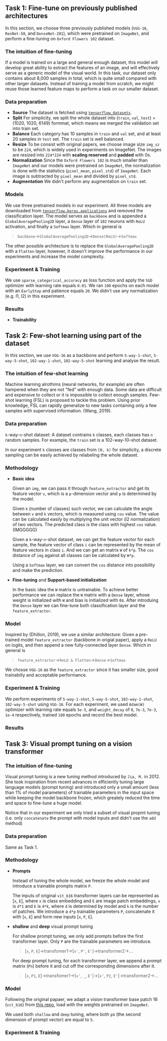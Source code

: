 ## Task 1: Fine-tune on ​​previously published architectures
In this section, we choose three previously published models (`VGG-16`, `ResNet-50`, and `DenseNet-201`), which were pretrained on `ImageNet`, and perform a fine-tuning on `Oxford Flowers 102` dataset.

### The intuition of fine-tuning
If a model is trained on a large and general enough dataset, this model will develop great ability to extract the features of an image, and will effectively serve as a generic model of the visual world. In this task, our dataset only contains about 8,000 samples in total, which is quite small compared with other larger datasets. Instead of training a model from scratch, we might reuse those learned feature maps to perform a task on our smaller dataset.

### Data preparation
- **Source** The dataset is fetched using [`tensorflow_datasets`](https://www.tensorflow.org/datasets/catalog/oxford_flowers102).
- **Split** For simplicity, we split the whole dataset into (`train`, `val`, `test`) = (1020, 1020, 6149) formmat, which means we merged the validation set into train set.
- **Balance** Each category has 10 samples in `train` and `val` set, and at least 20 samples in `test` set. The `train` set is well balanced.
- **Resize** To be consist with original papers, we choose image size `img_sz` to be `224`, which is widely used in experiments on ImageNet. The images are resized into `224*224` with **scaling reserved** and **padded** with 0s.
- **Normalization** Since the `Oxford Flowers 102` is much smaller than `ImageNet` and our models were pretrained on `ImageNet`, the normalization is done with the statistics (`pixel_mean`, `pixel_std`) of `ImageNet`. Each image is subtracted by `pixel_mean` and divided by `pixel_std`.
- **Augmentation** We didn't perform any augmentation on `train` set.
  
### Models
We use three pretrained models in our experiment. All three models are downloaded from [`tensorflow.keras.applications`](https://www.tensorflow.org/api_docs/python/tf/keras/applications) and removed the classification layer. The model serves as `backbone` and is appended a `GlobalAveragePooling2D` layer, a `Dense` layer of `102` neurons with `ReLU` activation, and finally a `Softmax` layer. Which in general is 
> `backbone`->`GlobalAveragePooling2D`->`Dense(ReLU)`->`Softmax`

The other possible architecture is to replace the `GlobalAveragePooling2D` with a `Flatten` layer, however, it doesn't improve the performance in our experiments and increase the model complexity.

### Experiment & Training
We use `sparse_categorical_accuracy` as loss function and apply the `SGD` optimizer with learning rate equals `0.01`. We ran `100` epochs on each model with an `EarlyStop` and patience equals `20`. We didn't use any normalization (e.g. l1, l2) in this experiment.

### Results

- **Trainability**
  
## Task 2: Few-shot learning using part of the dataset

In this section, we use `VGG-16` as a backbone and perform `5-way-1-shot`, `5-way-5-shot`, `102-way-1-shot`, `102-way-5-shot` learning and analyse the result.

### The intuition of few-shot learning
Machine learning alrothims (neural networks, for example) are often hampered when they are not "fed" with enough data. Some data are difficult and expensive to collect or it is impossible to collect enough samples. Few-shot learning (FSL) is proposed to tackle this problem. Using prior knowledge, FSL can rapidly generalize to new tasks containing only a few samples with supervised information. (Wang, 2019).

### Data preparation
`k`-way-`n`-shot dataset: A dataset contrains `k` classes, each classes has `n` random samples. For example, the `train` set is a 102-way-10-shot dataset.

In our experiment `k` classes are classes from `[0, k)` for simplicity, a discrete sampling can be easily achieved by relabeling the whole dataset.

### Methodology
- **Basic idea**

  Given an `img`, we can pass it through `feature_extractor` and get its feature vector `v`, which is a `p`-dimension vector and `p` is determined by the model. 
  
  Given `k` (number of classes) such vector, we can calculate the angle between `v` and `k` vectors, which is measured using `cos` value. The value can be calculated easily by multiplying the unit vector (l2 normalization) of two vectors. The predicted class is the class with highest `cos` value. (IMGGGGG)

  Given a `k`-way-`n`-shot dataset, we can get the feature vector for each sample, the feature vector of class `i` can be represented by the mean of feature vectors in class `i`. And we can get an matrix `W` of `k*p`. The `cos` distance of `img` against all classes can be calculated by `W*p`.

  Using a `Softmax` layer, we can convert the `cos` distance into possibility and make the prediction.

- **Fine-tuning** and **Support-based initialization**
 
  In the basic idea the `W` matrix is untrainable. To achieve better performance we can replace the `W` matrix with a `Dense` layer, whose weight is initialized with `W` and bias is initialized with `0`s. After introduing the `Dense` layer we can fine-tune both classification layer and the `feature_extractor`.


### Model
Inspired by (Dhillon, 2019), we use a similar architecture: Given a pre-trained model `feature_extractor` (backbone in origial paper), apply a `ReLU` on logits, and then append a new fully-connected layer `Dense`. Which in general is
> `feature_extractor`->`ReLU & Flatten`->`Dense`->`Softmax`

We chosse `VGG-16` as the `feature_extractor` since it has smaller size, good trainabiliy and acceptable performance. 

### Experiment & Training
We perform experiments of `5-way-1-shot`, `5-way-5-shot`, `102-way-1-shot`, `102-way-5-shot` using `VGG-16`. For each experiment, we used `Adam(W)` optimizer with learning rate equals `5e-5`, and `weight_decay` of `0`, `7e-3`, `7e-3`, `1e-4` respectively, trained `100` epochs and record the best model. 

### Results


## Task 3: Visual prompt tuning on a vision transformer

### The intuition of fine-tuning

Visual prompt tuning is a new tuning method introduced by `Jia, M.` in 2012. She took inspiration from recent advances in efficiently tuning large language models (prompt tuning) and introduced only a small amount (less than 1% of model parameters) of trainable parameters in the input space while keeping the model backbone frozen, which greately reduced the time and space to fine-tune a huge model.

Notice that in our experiment we only tried a subset of visual propmt tuning (i.e. only `concatenate` the prompt with model inputs and didn't use the `add` method)

### Data preparation

Same as Task 1.

### Methodology
- **Prompts**
  
  Instead of tuning the whole model, we freeze the whole model and introduce a trainable prompts matrix `P`. 

  The inputs of original `vit_b16` transformer layers can be represented as [`x`, `E`], where `x` is class embedding and `E` are image patch embeddings, `x` is `d*1` and `E` is `d*k`, where `d` is determined by model and `k` is the number of patches. We introduce a `d*p` trainable parameters `P`, concatenate it with [`x`, `E`] and form new inputs [`x`, `P`, `E`].

- **shallow** and **deep** visual prompt tuning
  
  For shallow prompt tuning, we only add prompts before the first transformer layer. Only `P` are the trainable parameters we introduce.

  > [`x`, `P`, `E`]->transfomer1->[`x'`, `P'`, `E'`]->transformer2->...

  For deep prompt tuning, for each transformer layer, we append a prompt matrix (`Pn`) before it and cut off the corresponding dimensions after it.

  > [`x`, `P1`, `E`]->transfomer1->[`x'`, `_`, `E'`]->[`x'`, `P2`, `E'`]->transformer2->...

### Model
Following the original papaer, we adapt a vision transformer base patch 16 (`vit_b16`) from [this repo](https://github.com/faustomorales/vit-keras/blob/28815edc5c24492612af726d1b2ca78295128d84/vit_keras/vit.py), load with the weights pretrained on `ImageNet`. 

We used both `shallow` and `deep` tuning, where both `p`s (the second dimension of prompt vector) are equal to `5`. 

### Experiment & Training

